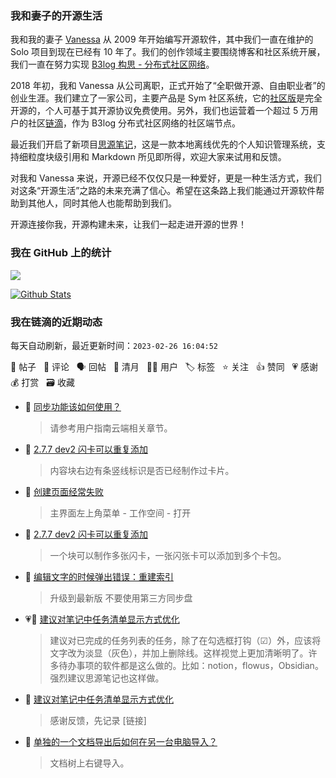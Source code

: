 ### 我和妻子的开源生活

我和我的妻子 [Vanessa](https://github.com/Vanessa219) 从 2009 年开始编写开源软件，其中我们一直在维护的 Solo 项目到现在已经有 10 年了。我们的创作领域主要围绕博客和社区系统开展，我们一直在努力实现 [B3log 构思 - 分布式社区网络](https://ld246.com/article/1546941897596)。

2018 年初，我和 Vanessa 从公司离职，正式开始了“全职做开源、自由职业者”的创业生涯。我们建立了一家公司，主要产品是 Sym 社区系统，它的[社区版](https://github.com/88250/symphony)是完全开源的，个人可基于其开源协议免费使用。另外，我们也运营着一个超过 5 万用户的社区[链滴](https://ld246.com)，作为 B3log 分布式社区网络的社区端节点。

最近我们开启了新项目[思源笔记](https://github.com/siyuan-note/siyuan)，这是一款本地离线优先的个人知识管理系统，支持细粒度块级引用和 Markdown 所见即所得，欢迎大家来试用和反馈。

对我和 Vanessa 来说，开源已经不仅仅只是一种爱好，更是一种生活方式，我们对这条“开源生活”之路的未来充满了信心。希望在这条路上我们能通过开源软件帮助到其他人，同时其他人也能帮助到我们。

开源连接你我，开源构建未来，让我们一起走进开源的世界！

### 我在 GitHub 上的统计

<a title="Hits" target="_blank" href="https://github.com/88250/88250"><img src="https://hits.b3log.org/88250/88250.svg"></a>

[![Github Stats](https://github-readme-stats.vercel.app/api?username=88250&theme=tokyonight&show_icons=true)](https://github.com/88250)

<!--events start -->

### 我在链滴的近期动态

每天自动刷新，最近更新时间：`2023-02-26 16:04:52`

📝 帖子 &nbsp; 💬 评论 &nbsp; 🗣 回帖 &nbsp; 🌙 清月 &nbsp; 👨‍💻 用户 &nbsp; 🏷️ 标签 &nbsp; ⭐️ 关注 &nbsp; 👍 赞同 &nbsp; 💗 感谢 &nbsp; 💰 打赏 &nbsp; 🗃 收藏

* 💬 [同步功能该如何使用？](https://ld246.com/article/1677384795780/comment/1677385625670#comments)

  > 请参考用户指南云端相关章节。
* 💬 [2.7.7 dev2 闪卡可以重复添加](https://ld246.com/article/1677380335031/comment/1677383853946#comments)

  > 内容块右边有条竖线标识是否已经制作过卡片。
* 💬 [创建页面经常失败](https://ld246.com/article/1662898990898/comment/1677383380957#comments)

  > 主界面左上角菜单 - 工作空间 - 打开
* 💬 [2.7.7 dev2 闪卡可以重复添加](https://ld246.com/article/1677380335031/comment/1677381126383#comments)

  > 一个块可以制作多张闪卡，一张闪张卡可以添加到多个卡包。
* 💬 [编辑文字的时候弹出错误：重建索引](https://ld246.com/article/1677378188026/comment/1677378576129#comments)

  > 升级到最新版 不要使用第三方同步盘
* 💗📝 [建议对笔记中任务清单显示方式优化](https://ld246.com/article/1677375468330)

  > 建议对已完成的任务列表的任务，除了在勾选框打钩（☑）外，应该将文字改为淡显（灰色），并加上删除线。这样视觉上更加清晰明了。许多待办事项的软件都是这么做的。比如：notion，flowus，Obsidian。强烈建议思源笔记也这样做。
* 💬 [建议对笔记中任务清单显示方式优化](https://ld246.com/article/1677375468330/comment/1677376456707#comments)

  > 感谢反馈，先记录 [链接]
* 💬 [单独的一个文档导出后如何在另一台电脑导入？](https://ld246.com/article/1677349964565/comment/1677372623342#comments)

  > 文档树上右键导入。


<!--events end -->
